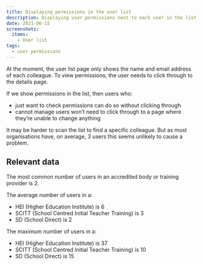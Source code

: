 ```yaml
---
title: Displaying permissions in the user list
description: Displaying user permissions next to each user in the list so that users don’t have to click through to see them
date: 2021-06-15
screenshots:
  items:
    - User list
tags:
  - user permissions
---
```


At the moment, the user list page only shows the name and email address of each colleague. To view permissions, the user needs to click through to the details page.

If we show permissions in the list, then users who:

* just want to check permissions can do so without clicking through
* cannot manage users won’t need to click through to a page where they’re unable to change anything

It may be harder to scan the list to find a specific colleague. But as most organisations have, on average, 3 users this seems unlikely to cause a problem.

## Relevant data

The most common number of users in an accredited body or training provider is 2.

The average number of users in a:

* HEI (Higher Education Institute) is 6
* SCITT (School Centred Initial Teacher Training) is 3
* SD (School Direct) is 2

The maximum number of users in a:

* HEI (Higher Education Institute) is 37
* SCITT (School Centred Initial Teacher Training) is 10
* SD (School Direct) is 15
